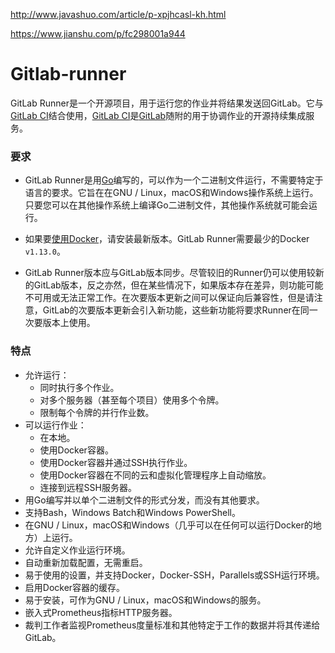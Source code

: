http://www.javashuo.com/article/p-xpjhcasl-kh.html

https://www.jianshu.com/p/fc298001a944



# Gitlab-runner



GitLab Runner是一个开源项目，用于运行您的作业并将结果发送回GitLab。它与[GitLab CI](https://about.gitlab.com/product/continuous-integration/)结合使用，[GitLab CI](https://about.gitlab.com/product/continuous-integration/)是[GitLab](https://about.gitlab.com/product/continuous-integration/)随附的用于协调作业的开源持续集成服务。



### 要求

- GitLab Runner是用[Go](https://golang.org/)编写的，可以作为一个二进制文件运行，不需要特定于语言的要求。它旨在在GNU / Linux，macOS和Windows操作系统上运行。只要您可以在其他操作系统上编译Go二进制文件，其他操作系统就可能会运行。

- 如果要[使用Docker](https://docs.gitlab.com/12.8/runner/executors/docker.html)，请安装最新版本。GitLab Runner需要最少的Docker `v1.13.0`。

- GitLab Runner版本应与GitLab版本同步。尽管较旧的Runner仍可以使用较新的GitLab版本，反之亦然，但在某些情况下，如果版本存在差异，则功能可能不可用或无法正常工作。在次要版本更新之间可以保证向后兼容性，但是请注意，GitLab的次要版本更新会引入新功能，这些新功能将要求Runner在同一次要版本上使用。



### 特点

- 允许运行：
  - 同时执行多个作业。
  - 对多个服务器（甚至每个项目）使用多个令牌。
  - 限制每个令牌的并行作业数。
- 可以运行作业：
  - 在本地。
  - 使用Docker容器。
  - 使用Docker容器并通过SSH执行作业。
  - 使用Docker容器在不同的云和虚拟化管理程序上自动缩放。
  - 连接到远程SSH服务器。
- 用Go编写并以单个二进制文件的形式分发，而没有其他要求。
- 支持Bash，Windows Batch和Windows PowerShell。
- 在GNU / Linux，macOS和Windows（几乎可以在任何可以运行Docker的地方）上运行。
- 允许自定义作业运行环境。
- 自动重新加载配置，无需重启。
- 易于使用的设置，并支持Docker，Docker-SSH，Parallels或SSH运行环境。
- 启用Docker容器的缓存。
- 易于安装，可作为GNU / Linux，macOS和Windows的服务。
- 嵌入式Prometheus指标HTTP服务器。
- 裁判工作者监视Prometheus度量标准和其他特定于工作的数据并将其传递给GitLab。






